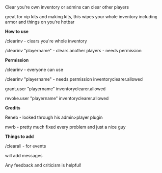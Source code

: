 Clear you're own inventory or admins can clear other players

great for vip kits and making kits, this wipes your whole inventory including armor and things on you're hotbar

**How to use**

/clearinv - clears you're whole inventory

/clearinv "playername" - clears another players - needs permission

**Permission**

/clearinv - everyone can use

/clearinv "playername" - needs permission inventoryclearer.allowed


grant.user "playername" inventoryclearer.allowed

revoke.user "playername" inventoryclearer.allowed

**Credits**

Reneb - looked through his admin>player plugin

mvrb - pretty much fixed every problem and just a nice guy

**Things to add**

/clearall - for events

will add messages


Any feedback and criticism is helpful!